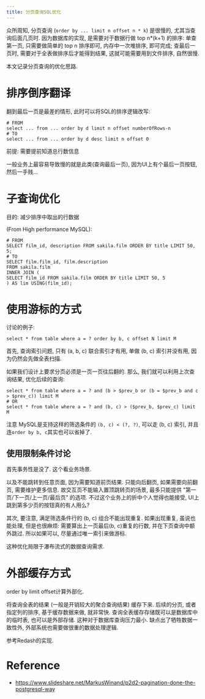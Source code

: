 ```yaml
---
title: 分页查询SQL优化
---
```


众所周知, 分页查询 (`order by ... limit n offset n * k`) 是很慢的, 尤其当查询后面几页时.
因为数据库的实现, 是需要对于数据行做 top n*(k+1) 的排序:
单查第一页, 只需要做简单的 top n 排序即可, 内存中一次堆排序, 即可完成;
查最后一页时, 需要对于全表做排序后才能得到结果, 这就可能需要用到文件排序, 自然很慢.

本文记录分页查询的优化思路.

# 排序倒序翻译

翻到最后一页是最差的情形, 此时可以将SQL的排序逻辑改写:

    # FROM
    select ... from ... order by d limit n offset numberOfRows-n
    # TO
    select ... from ... order by d desc limit n offset 0

前提: 需要提前知道总行数信息

一般业务上最容易导致慢的就是此类(查询最后一页), 因为UI上有个最后一页按钮, 然后一手贱...

# 子查询优化

目的: 减少排序中取出的行数据

(From High performance MySQL):

    # FROM
    SELECT film_id, description FROM sakila.film ORDER BY title LIMIT 50, 5;
    # TO
    SELECT film.film_id, film.description
    FROM sakila.film
    INNER JOIN (
    SELECT film_id FROM sakila.film ORDER BY title LIMIT 50, 5
    ) AS lim USING(film_id);

# 使用游标的方式

讨论的例子:

    select * from table where a = ? order by b, c offset N limit M

首先, 查询索引问题, 只有 (a, b, c) 联合索引才有用, 单做 (b, c) 索引并没有用, 因为仍然会先做全表扫描.

如果我们设计上要求分页必须是一页一页往后翻的. 那么, 我们就可以利用上次查询结果, 优化后续的查询:

    select * from table where a = ? and (b > $prev_b or (b = $prev_b and c > $prev_c)) limit M
    # OR
    select * from table where a = ? and (b, c) > ($prev_b, $prev_c) limit M
   
注意 MySQL是支持这样的筛选条件的 `(b, c) < (?, ?)`, 可以走 (b, c) 索引, 并且连`order by b, c`其实也可以省掉了.

## 使用限制条件讨论

首先事务性是没了. 这个看业务场景.

以及不能跳转到任意页面, 因为需要知道前页结果.
只能向后翻页, 如果需要向前翻页, 需要维护更多信息.
故交互页不能输入置顶跳转页的场景, 最多只能提供 "第一页/下一页/上一页/最后页" 的选项.
不过这个业务上的折中个人觉得也能接受, UI上跳到第多少页的按钮真的有人用么?

其次, 要注意, 满足筛选条件行的 (b, c) 组合不能出现重复.
如果出现重复, 虽说也能处理, 但是也很麻烦: 需要算出上一页最后(b, c)重复的行数, 并在下页查询中额外跳过.
所以如果可以, 尽量通过唯一索引来做游标.

这种优化局限于瀑布流式的数据查询需求.

# 外部缓存方式

order by limit offset计算外部化.

将查询全表的结果 (一般是开销较大的聚合查询结果) 缓存下来.
后续的分页, 或者指定列的排序, 基于缓存数据来做, 就非常快.
查询全表缓存存储既可以是数据库中的临时表, 也可以是外部存储.
这种对于数据库查询压力最小.
缺点出了牺牲数据一致性外, 外部系统也需要做很重的数据处理逻辑.

参考Redash的实现.

# Reference

- <https://www.slideshare.net/MarkusWinand/p2d2-pagination-done-the-postgresql-way>
